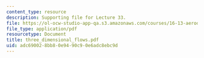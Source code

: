 ```yaml
---
content_type: resource
description: Supporting file for Lecture 33.
file: https://ol-ocw-studio-app-qa.s3.amazonaws.com/courses/16-13-aerodynamics-of-viscous-fluids-fall-2003/adc690028bb80e9490c90e6adc8ebc9d_three_dimensional_flows.pdf
file_type: application/pdf
resourcetype: Document
title: three_dimensional_flows.pdf
uid: adc69002-8bb8-0e94-90c9-0e6adc8ebc9d
---
```

